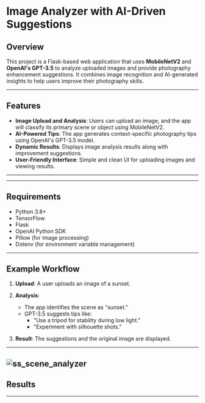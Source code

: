 # Image Analyzer with AI-Driven Suggestions

## Overview
This project is a Flask-based web application that uses **MobileNetV2** and **OpenAI's GPT-3.5** to analyze uploaded images and provide photography enhancement suggestions. It combines image recognition and AI-generated insights to help users improve their photography skills.

---

## Features
- **Image Upload and Analysis**: Users can upload an image, and the app will classify its primary scene or object using MobileNetV2.
- **AI-Powered Tips**: The app generates context-specific photography tips using OpenAI's GPT-3.5 model.
- **Dynamic Results**: Displays image analysis results along with improvement suggestions.
- **User-Friendly Interface**: Simple and clean UI for uploading images and viewing results.

---


---

## Requirements
- Python 3.8+
- TensorFlow
- Flask
- OpenAI Python SDK
- Pillow (for image processing)
- Dotenv (for environment variable management)

---
## Example Workflow

1. **Upload**: A user uploads an image of a sunset.

2. **Analysis**:
   - The app identifies the scene as "sunset."
   - GPT-3.5 suggests tips like:
     - "Use a tripod for stability during low light."
     - "Experiment with silhouette shots."

3. **Result**: The suggestions and the original image are displayed.


---
![ss_scene_analyzer](https://github.com/user-attachments/assets/d68d7518-9900-4cc1-9ba6-13a77d168256)
---
## Results



---

